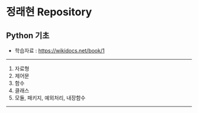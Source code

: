 # 정래현 Repository

Python 기초
------
* 학습자료 : https://wikidocs.net/book/1
------
1. 자료형  
2. 제어문
3. 함수
4. 클래스
5. 모듈, 패키지, 예외처리, 내장함수
----
